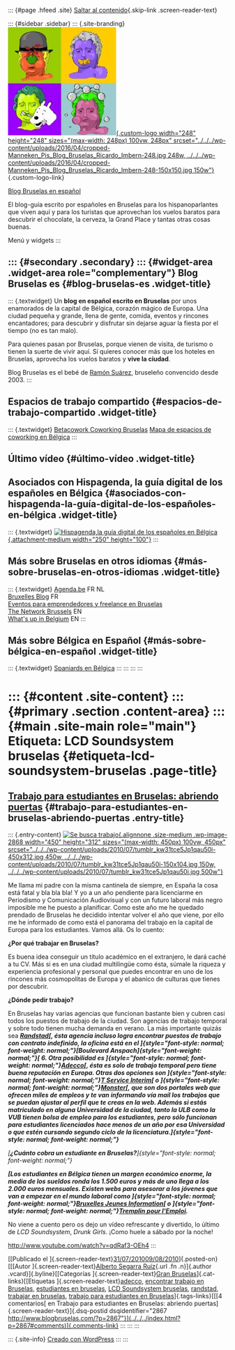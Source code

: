 ::: {#page .hfeed .site}
[Saltar al contenido](index.html#content){.skip-link
.screen-reader-text}

::: {#sidebar .sidebar}
::: {.site-branding}
[![](../../../wp-content/uploads/2016/04/cropped-Manneken_Pis_Blog_Bruselas_Ricardo_Imbern-248.jpg){.custom-logo
width="248" height="248" sizes="(max-width: 248px) 100vw, 248px"
srcset="../../../wp-content/uploads/2016/04/cropped-Manneken_Pis_Blog_Bruselas_Ricardo_Imbern-248.jpg 248w, ../../../wp-content/uploads/2016/04/cropped-Manneken_Pis_Blog_Bruselas_Ricardo_Imbern-248-150x150.jpg 150w"}](../../../index.html){.custom-logo-link}

[Blog Bruselas en español](../../../index.html)

El blog-guía escrito por españoles en Bruselas para los hispanoparlantes
que viven aquí y para los turistas que aprovechan los vuelos baratos
para descubrir el chocolate, la cerveza, la Grand Place y tantas otras
cosas buenas.

Menú y widgets
:::

::: {#secondary .secondary}
::: {#widget-area .widget-area role="complementary"}
Blog Bruselas es {#blog-bruselas-es .widget-title}
----------------

::: {.textwidget}
Un **blog en español escrito en Bruselas** por unos enamorados de la
capital de Bélgica, corazón mágico de Europa. Una ciudad pequeña y
grande, llena de gente, comida, eventos y rincones encantadores; para
descubrir y disfrutar sin dejarse aguar la fiesta por el tiempo (no es
tan malo).

Para quienes pasan por Bruselas, porque vienen de visita, de turismo o
tienen la suerte de vivir aquí. Sí quieres conocer más que los hoteles
en Bruselas, aprovecha los vuelos baratos y **vive la ciudad**.

Blog Bruselas es el bebé de [Ramón Suárez](http://www.ramonsuarez.com),
bruseleño convencido desde 2003.
:::

Espacios de trabajo compartido {#espacios-de-trabajo-compartido .widget-title}
------------------------------

::: {.textwidget}
[Betacowork Coworking Bruselas](http://www.betacowork.com) [Mapa de
espacios de coworking en Bélgica](http://coworkingbelgium.com)
:::

Último vídeo {#último-vídeo .widget-title}
------------

Asociados con Hispagenda, la guía digital de los españoles en Bélgica {#asociados-con-hispagenda-la-guía-digital-de-los-españoles-en-bélgica .widget-title}
---------------------------------------------------------------------

::: {.textwidget}
[![Hispagenda,la guía digital de los españoles en
Bélgica](../../../wp-content/uploads/2010/04/Hispagenda-250px.gif "Hispagenda, la guía digital de los españoles en Bélgica"){.attachment-medium
width="250" height="100"}](http://www.hispagenda.com)
:::

Más sobre Bruselas en otros idiomas {#más-sobre-bruselas-en-otros-idiomas .widget-title}
-----------------------------------

::: {.textwidget}
[Agenda.be](http://www.agenda.be) FR NL\
[Bruxelles Blog](http://www.bxlblog.be/) FR\
[Eventos para emprendedores y freelance en
Bruselas](http://www.betacowork.com/events/)\
[The Network
Brussels](http://groups.yahoo.com/group/TheNetworkBrussels/) EN\
[What\'s up in Belgium](http://www.whatsupin.be/) EN
:::

Más sobre Bélgica en Español {#más-sobre-bélgica-en-español .widget-title}
----------------------------

::: {.textwidget}
[Spaniards en Bélgica](http://www.spaniards.es/paises/belgica)
:::
:::
:::
:::

::: {#content .site-content}
::: {#primary .section .content-area}
::: {#main .site-main role="main"}
Etiqueta: LCD Soundsystem bruselas {#etiqueta-lcd-soundsystem-bruselas .page-title}
==================================

[Trabajo para estudiantes en Bruselas: abriendo puertas](../../../index.html?p=2867) {#trabajo-para-estudiantes-en-bruselas-abriendo-puertas .entry-title}
------------------------------------------------------------------------------------

::: {.entry-content}
[![Se busca
trabajo](../../../wp-content/uploads/2010/07/tumblr_kw31tce5Jp1qau50i-450x312.jpg){.alignnone
.size-medium .wp-image-2868 width="450" height="312"
sizes="(max-width: 450px) 100vw, 450px"
srcset="../../../wp-content/uploads/2010/07/tumblr_kw31tce5Jp1qau50i-450x312.jpg 450w, ../../../wp-content/uploads/2010/07/tumblr_kw31tce5Jp1qau50i-150x104.jpg 150w, ../../../wp-content/uploads/2010/07/tumblr_kw31tce5Jp1qau50i.jpg 500w"}](http://ffffound.com/image/cef5cc11b263aaafc3df154ac5217f44fb952cfe)

Me llama mi padre con la misma cantinela de siempre, en España la cosa
está fatal y bla bla bla! Y yo a un año pendiente para licenciarme en
Periodismo y Comunicación Audiovisual y con un futuro laboral más negro
imposible me he puesto a planificar. Como este año me he quedado
prendado de Bruselas he decidido intentar volver el año que viene, por
ello me he informado de como está el panorama del trabajo en la capital
de Europa para los estudiantes. Vamos allá. Os lo cuento:

**¿Por qué trabajar en Bruselas?**

Es buena idea conseguir un título académico en el extranjero, le dará
caché a tu CV. Más si es en una ciudad multilingüe como ésta, súmale la
riqueza y experiencia profesional y personal que puedes encontrar en uno
de los rincones más cosmopolitas de Europa y el abanico de culturas que
tienes por descubrir.

**¿Dónde pedir trabajo?**

En Bruselas hay varias agencias que funcionan bastante bien y cubren
casi todos los puestos de trabajo de la ciudad. Son agencias de trabajo
temporal y sobre todo tienen mucha demanda en verano. La más importante
quizás sea ***[Randstad](http://www.randstad.be/fr/)[, ésta agencia
incluso logra encontrar puestos de trabajo con contrato indefinido, la
oficina está en el
]{style="font-style: normal; font-weight: normal;"}[Boulevard
Anspach]{style="font-weight: normal;"}[ 6. Otra posibilidad es
]{style="font-style: normal; font-weight: normal;"}[Adecco](http://www.adecco.be/FR-FR/Pages/home.aspx)[,
ésta es solo de trabajo temporal pero tiene buena reputación en Europa.
Otras dos opciones son
]{style="font-style: normal; font-weight: normal;"}[T Service
Interim](http://www.tserviceinterim.be/)[ o
]{style="font-style: normal; font-weight: normal;"}[Monster](http://www.monster.be/lngPages.aspx)[,
que son dos portales web que ofrecen miles de empleos y te van
informando vía mail los trabajos que se puedan ajustar al perfil que te
creas en la web. Además si estás matriculado en alguna Universidad de la
ciudad, tanto la ULB como la VUB tienen bolsa de empleo para los
estudiantes, pero sólo funcionan para estudiantes licenciados hace menos
de un año por esa Universidad o que estén cursando segundo ciclo de la
licenciatura.]{style="font-style: normal; font-weight: normal;"}***

*[**¿Cuánto cobra un estudiante en
Bruselas?**]{style="font-style: normal; font-weight: normal;"}*

***[Los estudiantes en Bélgica tienen un margen económico enorme, la
media de los sueldos ronda los 1.500 euros y más de uno llega a los
2.000 euros mensuales. Existen webs para asesorar a los jóvenes que van
a empezar en el mundo laboral como
]{style="font-style: normal; font-weight: normal;"}[Bruxelles Jeunes
Information](http://inforjeunes-bxl.be/)[ o
]{style="font-style: normal; font-weight: normal;"}[Tremplin pour
l'Emploi](http://www.jobstoday.be/).***

No viene a cuento pero os dejo un vídeo refrescante y divertido, lo
último de *LCD Soundsystem*, *Drunk Girls*. ¡Como huele a sábado por la
noche!

<http://www.youtube.com/watch?v=qdRaf3-OEh4>
:::

[[Publicado el
]{.screen-reader-text}[31/07/201009/08/2010](../../../index.html?p=2867)]{.posted-on}[[[Autor
]{.screen-reader-text}[Alberto Segarra
Ruíz](../../author/albertosegarraruiz/index.html){.url .fn .n}]{.author
.vcard}]{.byline}[[Categorías ]{.screen-reader-text}[Gran
Bruselas](../../category/gran-bruselas/index.html)]{.cat-links}[[Etiquetas
]{.screen-reader-text}[adecco](../adecco/index.html), [encontrar trabajo
en Bruselas](../encontrar-trabajo-en-bruselas/index.html), [estudiantes
en bruselas](../estudiantes-en-bruselas/index.html), [LCD Soundsystem
bruselas](index.html), [randstad](../randstad/index.html), [trabajar en
bruselas](../trabajar-en-bruselas/index.html), [trabajo para estudiantes
en
Bruselas](../trabajo-para-estudiantes-en-bruselas/index.html)]{.tags-links}[[[4
comentarios[ en Trabajo para estudiantes en Bruselas: abriendo
puertas]{.screen-reader-text}]{.dsq-postid
dsqidentifier="2867 http://www.blogbruselas.com/?p=2867"}](../../../index.html?p=2867#comments)]{.comments-link}
:::
:::
:::

::: {.site-info}
[Creado con WordPress](https://es.wordpress.org/)
:::
:::
